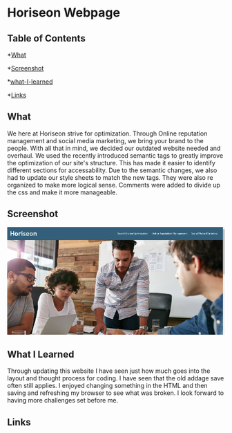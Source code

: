 # Horiseon Webpage


## Table of Contents

*[What](#what)

*[Screenshot](#screenshot)

*[what-I-learned](#what-i-learned)

*[Links](#links)





## What

We here at Horiseon strive for optimization. Through Online reputation management and social media marketing, we bring your brand to the people. With all that in mind,
we decided our outdated website needed and overhaul. We used the recently introduced semantic tags to greatly improve the optimization of our site's structure. This has made it easier to identify different sections for accessability. Due to the semantic changes, we also had to update our style sheets to match the new tags. They were also re organized to 
make more logical sense. Comments were added to divide up the css and make it more manageable.




## Screenshot
![alt text](./assets/images/websitess.png)



## What I Learned

Through updating this website I have seen just how much goes into the layout and thought process for coding. I have seen that the old addage save often still applies. I enjoyed changing something in the HTML and then saving and refreshing my browser to see what was broken. I look forward to having more challenges set before me.




## Links

